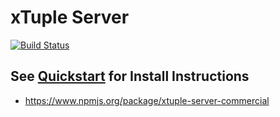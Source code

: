 # xTuple Server
[![Build Status](https://magnum.travis-ci.com/xtuple/xtuple-server-commercial.svg?token=gns5sJtFWu8Pk688aPh7)](https://magnum.travis-ci.com/xtuple/xtuple-server-commercial)

## See [Quickstart](https://github.com/xtuple/xtuple-server-commercial/wiki/0.-Quickstart) for Install Instructions

- https://www.npmjs.org/package/xtuple-server-commercial
